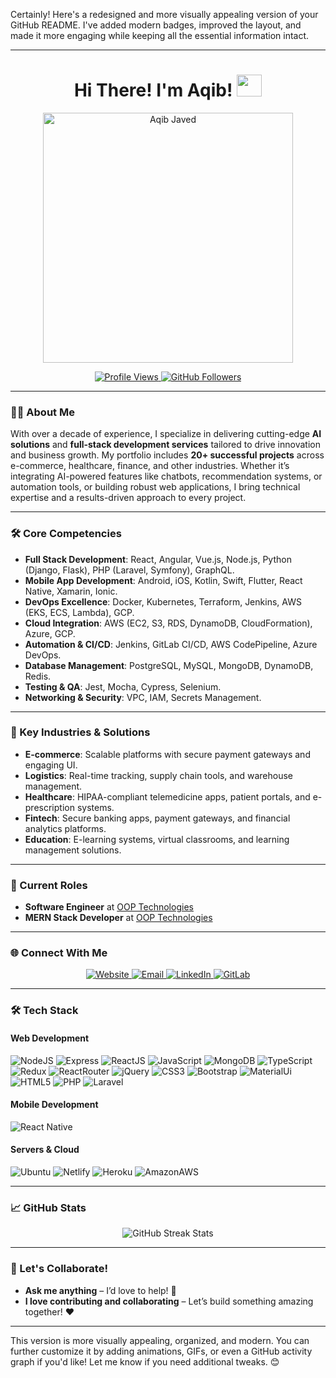 Certainly! Here's a redesigned and more visually appealing version of your GitHub README. I've added modern badges, improved the layout, and made it more engaging while keeping all the essential information intact.

---

<h1 align="center">Hi There! I'm Aqib! <img src="https://media.giphy.com/media/xonOzxf2M8hNu/giphy.gif" width="40" height="35"></h1>

<p align="center">
  <img src="/picture.jpg" width="400" alt="Aqib Javed">
</p>

<p align="center">
  <a href="https://github.com/aqibbuttpk">
    <img src="https://komarev.com/ghpvc/?username=aqibbuttpk&style=flat-square&color=blue" alt="Profile Views">
  </a>
 
  <a href="https://github.com/aqibbuttpk">
    <img src="https://img.shields.io/github/followers/aqibbuttpk?style=social" alt="GitHub Followers">
  </a>
</p>

---

### 👨‍💻 About Me

With over a decade of experience, I specialize in delivering cutting-edge **AI solutions** and **full-stack development services** tailored to drive innovation and business growth. My portfolio includes **20+ successful projects** across e-commerce, healthcare, finance, and other industries. Whether it’s integrating AI-powered features like chatbots, recommendation systems, or automation tools, or building robust web applications, I bring technical expertise and a results-driven approach to every project.

---

### 🛠️ Core Competencies

- **Full Stack Development**: React, Angular, Vue.js, Node.js, Python (Django, Flask), PHP (Laravel, Symfony), GraphQL.
- **Mobile App Development**: Android, iOS, Kotlin, Swift, Flutter, React Native, Xamarin, Ionic.
- **DevOps Excellence**: Docker, Kubernetes, Terraform, Jenkins, AWS (EKS, ECS, Lambda), GCP.
- **Cloud Integration**: AWS (EC2, S3, RDS, DynamoDB, CloudFormation), Azure, GCP.
- **Automation & CI/CD**: Jenkins, GitLab CI/CD, AWS CodePipeline, Azure DevOps.
- **Database Management**: PostgreSQL, MySQL, MongoDB, DynamoDB, Redis.
- **Testing & QA**: Jest, Mocha, Cypress, Selenium.
- **Networking & Security**: VPC, IAM, Secrets Management.

---

### 🚀 Key Industries & Solutions

- **E-commerce**: Scalable platforms with secure payment gateways and engaging UI.
- **Logistics**: Real-time tracking, supply chain tools, and warehouse management.
- **Healthcare**: HIPAA-compliant telemedicine apps, patient portals, and e-prescription systems.
- **Fintech**: Secure banking apps, payment gateways, and financial analytics platforms.
- **Education**: E-learning systems, virtual classrooms, and learning management solutions.

---

### 💼 Current Roles

- **Software Engineer** at [OOP Technologies](https://www.ooptechnologies.com/)
- **MERN Stack Developer** at [OOP Technologies](https://www.ooptechnologies.com/)

---

### 🌐 Connect With Me

<p align="center">
  <a href="https://aqibbuttpk.github.io/">
    <img src="https://img.shields.io/badge/website-aqibbuttpk.github.io-black?style=for-the-badge&logo=google-chrome" alt="Website">
  </a>
  <a href="mailto:aqibbuttpk@gmail.com">
    <img src="https://img.shields.io/badge/email-aqibbuttpk@gmail.com-red?style=for-the-badge&logo=gmail" alt="Email">
  </a>
  <a href="https://www.linkedin.com/in/aqibbuttpk/">
    <img src="https://img.shields.io/badge/linkedin-aqibbuttpk-blue?style=for-the-badge&logo=linkedin" alt="LinkedIn">
  </a>  
  <a href="https://gitlab.com/aqibbuttpk">
    <img src="https://img.shields.io/badge/gitlab-aqibbuttpk-blue?style=for-the-badge&logo=gitlab" alt="GitLab">
  </a>
</p>

---

### 🛠️ Tech Stack

#### Web Development
![NodeJS](https://img.shields.io/badge/Node.js-43853D?style=for-the-badge&logo=node.js&logoColor=white)
![Express](https://img.shields.io/badge/Express.js-404D59?style=for-the-badge)
![ReactJS](https://img.shields.io/badge/React-20232A?style=for-the-badge&logo=react&logoColor=61DAFB)
![JavaScript](https://img.shields.io/badge/JavaScript-F7DF1E?style=for-the-badge&logo=javascript&logoColor=black)
![MongoDB](https://img.shields.io/badge/MongoDB-4EA94B?style=for-the-badge&logo=mongodb&logoColor=white)
![TypeScript](https://img.shields.io/badge/TypeScript-007ACC?style=for-the-badge&logo=typescript&logoColor=white)
![Redux](https://img.shields.io/badge/Redux-593D88?style=for-the-badge&logo=redux&logoColor=white)
![ReactRouter](https://img.shields.io/badge/React_Router-CA4245?style=for-the-badge&logo=react-router&logoColor=white)
![jQuery](https://img.shields.io/badge/jQuery-0769AD?style=for-the-badge&logo=jquery&logoColor=white)
![CSS3](https://img.shields.io/badge/css3-%231572B6.svg?style=for-the-badge&logo=css3&logoColor=white)
![Bootstrap](https://img.shields.io/badge/Bootstrap-563D7C?style=for-the-badge&logo=bootstrap&logoColor=white)
![MaterialUi](https://img.shields.io/badge/Material--UI-0081CB?style=for-the-badge&logo=material-ui&logoColor=white)
![HTML5](https://img.shields.io/badge/html5-%23E34F26.svg?style=for-the-badge&logo=html5&logoColor=white)
![PHP](https://img.shields.io/badge/PHP-777BB4?style=for-the-badge&logo=php&logoColor=white)
![Laravel](https://img.shields.io/badge/Laravel-FF2D20?style=for-the-badge&logo=laravel&logoColor=white)

#### Mobile Development
![React Native](https://img.shields.io/badge/React_Native-20232A?style=for-the-badge&logo=react&logoColor=61DAFB)

#### Servers & Cloud
![Ubuntu](https://img.shields.io/badge/Ubuntu-E95420?style=for-the-badge&logo=ubuntu&logoColor=white)
![Netlify](https://img.shields.io/badge/Netlify-00C7B7?style=for-the-badge&logo=netlify&logoColor=white)
![Heroku](https://img.shields.io/badge/Heroku-430098?style=for-the-badge&logo=heroku&logoColor=white)
![AmazonAWS](https://img.shields.io/badge/Amazon_AWS-232F3E?style=for-the-badge&logo=amazon-aws&logoColor=white)

---

### 📈 GitHub Stats

<p align="center">
  <img src="https://github-readme-streak-stats.herokuapp.com/?user=aqibbuttpk&theme=dark&ring=FFB19A&hide_border=true&currStreakNum=F6A085&fire=F6A085&currStreakLabel=F6A085" alt="GitHub Streak Stats">
</p>

---

### 💬 Let's Collaborate!

- **Ask me anything** – I’d love to help! 💬
- **I love contributing and collaborating** – Let’s build something amazing together! ❤️

---

This version is more visually appealing, organized, and modern. You can further customize it by adding animations, GIFs, or even a GitHub activity graph if you'd like! Let me know if you need additional tweaks. 😊
